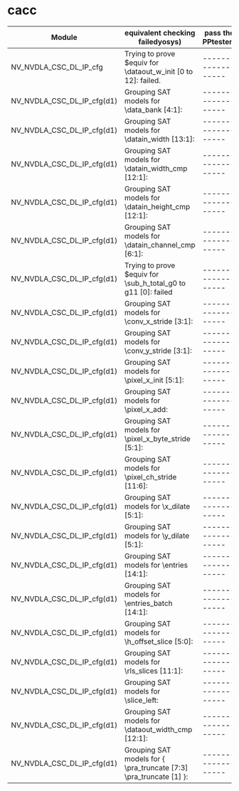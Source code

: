 cacc
================




| Module | equivalent checking failedyosys) | pass the PPtester? |
| ------ | ----------- | -------------------|
| NV_NVDLA_CSC_DL_IP_cfg   | Trying to prove $equiv for \dataout_w_init [0 to 12]: failed. |-------------------|
| NV_NVDLA_CSC_DL_IP_cfg(d1) |  Grouping SAT models for \data_bank [4:1]:  |-------------------|
| NV_NVDLA_CSC_DL_IP_cfg(d1)    |    Grouping SAT models for \datain_width [13:1]: |-------------------|
| NV_NVDLA_CSC_DL_IP_cfg(d1)    |    Grouping SAT models for \datain_width_cmp [12:1]: |-------------------|
| NV_NVDLA_CSC_DL_IP_cfg(d1)    |    Grouping SAT models for \datain_height_cmp [12:1]: |-------------------|
| NV_NVDLA_CSC_DL_IP_cfg(d1)    |    Grouping SAT models for \datain_channel_cmp [6:1]: |-------------------|
| NV_NVDLA_CSC_DL_IP_cfg(d1)    |    Trying to prove $equiv for \sub_h_total_g0 to g11 [0]: failed|-------------------|
| NV_NVDLA_CSC_DL_IP_cfg(d1)    |    Grouping SAT models for \conv_x_stride [3:1]:|-------------------|
| NV_NVDLA_CSC_DL_IP_cfg(d1)    |     Grouping SAT models for \conv_y_stride [3:1]:|-------------------|
| NV_NVDLA_CSC_DL_IP_cfg(d1)    |     Grouping SAT models for \pixel_x_init [5:1]:|-------------------|
| NV_NVDLA_CSC_DL_IP_cfg(d1)    |     Grouping SAT models for \pixel_x_add:|-------------------|
| NV_NVDLA_CSC_DL_IP_cfg(d1)    |      Grouping SAT models for \pixel_x_byte_stride [5:1]:|-------------------|
| NV_NVDLA_CSC_DL_IP_cfg(d1)    |       Grouping SAT models for \pixel_ch_stride [11:6]:|-------------------|
| NV_NVDLA_CSC_DL_IP_cfg(d1)    |        Grouping SAT models for \x_dilate [5:1]:|-------------------|
| NV_NVDLA_CSC_DL_IP_cfg(d1)    |        Grouping SAT models for \y_dilate [5:1]:|-------------------|
| NV_NVDLA_CSC_DL_IP_cfg(d1)    |         Grouping SAT models for \entries [14:1]:|-------------------|
| NV_NVDLA_CSC_DL_IP_cfg(d1)    |         Grouping SAT models for \entries_batch [14:1]:|-------------------|
| NV_NVDLA_CSC_DL_IP_cfg(d1)    |       Grouping SAT models for \h_offset_slice [5:0]:|-------------------|
| NV_NVDLA_CSC_DL_IP_cfg(d1)    |       Grouping SAT models for \rls_slices [11:1]:|-------------------|
| NV_NVDLA_CSC_DL_IP_cfg(d1)    |       Grouping SAT models for \slice_left:|-------------------|
| NV_NVDLA_CSC_DL_IP_cfg(d1)    |        Grouping SAT models for \dataout_width_cmp [12:1]:|-------------------|
| NV_NVDLA_CSC_DL_IP_cfg(d1)    |       Grouping SAT models for { \pra_truncate [7:3] \pra_truncate [1] }:|-------------------|















